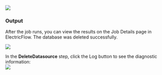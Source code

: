 <img src="../../plugins/EC-WebLogic/images/DeleteDataSource/DeleteDataSource2.png" />

<h3>Output</h3>
<p>After the job runs, you can view the results on the Job Details page in ElectricFlow. The database was deleted successfully.</p>
<img src="../../plugins/EC-WebLogic/images/DeleteDataSource/DeleteDataSource3.png" />
<p>In the <b>DeleteDatasource</b> step, click the Log button to see the diagnostic information:
<br />
<img src="../../plugins/EC-WebLogic/images/DeleteDataSource/DeleteDataSource4.png" />
</p>
